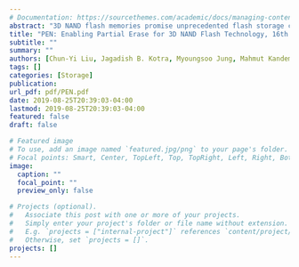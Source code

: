 ```yaml
---
# Documentation: https://sourcethemes.com/academic/docs/managing-content/
abstract: "3D NAND flash memories promise unprecedented flash storage capacities, which can be extremely important in certain application domains where both storage capacity and performance are first-class target metrics. However a block of 3D NAND flash contains many more pages than its 2D counterpart. This increased number of pages-per-block has numerous ramifications such as the longer erase latency, higher garbage collection costs, and increased write amplification factors, which can collectively prevent the 3D NAND flash products from becoming the mainstream in high-performance storage domain. In this paper, we introduce PEN, an architecture-level mechanism that enables partial-erase of flash blocks. Using our proposed partial-erase support, we also discuss how one can build a custom garbage collector for two types of flash translation layers (FTLs), namely, block-level FTL and hybrid FTL. Our experimental evaluations of PEN with a set of diverse real storage workloads indicate that the proposed approach can shorten the write latency by 44.3% and 47.9% for block-level FTL and hybrid FTL, respectively."
title: "PEN: Enabling Partial Erase for 3D NAND Flash Technology, 16th USENIX Conference on File and Storage Technologies (FAST'18)"
subtitle: ""
summary: ""
authors: [Chun-Yi Liu, Jagadish B. Kotra, Myoungsoo Jung, Mahmut Kandemir]
tags: []
categories: [Storage]
publication: 
url_pdf: pdf/PEN.pdf
date: 2019-08-25T20:39:03-04:00
lastmod: 2019-08-25T20:39:03-04:00
featured: false
draft: false

# Featured image
# To use, add an image named `featured.jpg/png` to your page's folder.
# Focal points: Smart, Center, TopLeft, Top, TopRight, Left, Right, BottomLeft, Bottom, BottomRight.
image:
  caption: ""
  focal_point: ""
  preview_only: false

# Projects (optional).
#   Associate this post with one or more of your projects.
#   Simply enter your project's folder or file name without extension.
#   E.g. `projects = ["internal-project"]` references `content/project/deep-learning/index.md`.
#   Otherwise, set `projects = []`.
projects: []
---
```

